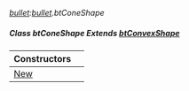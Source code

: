 _[bullet](../../modules/bullet/bullet-module.md):[bullet](../../modules/bullet/bullet-module.md).btConeShape_
##### Class btConeShape Extends [btConvexShape](../../modules/bullet/bullet-btconvexshape.md)

| Constructors | |
|:---|:---|
| [New](bullet-btconeshape-new.md) |  |
